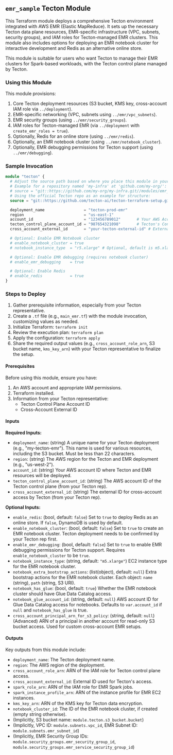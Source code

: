 ## `emr_sample` Tecton Module

This Terraform module deploys a comprehensive Tecton environment integrated with AWS EMR (Elastic MapReduce). It sets up the necessary Tecton data plane resources, EMR-specific infrastructure (VPC, subnets, security groups), and IAM roles for Tecton-managed EMR clusters. This module also includes options for deploying an EMR notebook cluster for interactive development and Redis as an alternative online store.

This module is suitable for users who want Tecton to manage their EMR clusters for Spark-based workloads, with the Tecton control plane managed by Tecton.

### Using this Module

This module provisions:
1.  Core Tecton deployment resources (S3 bucket, KMS key, cross-account IAM role via `../deployment`).
2.  EMR-specific networking (VPC, subnets using `../emr/vpc_subnets`).
3.  EMR security groups (using `../emr/security_groups`).
4.  IAM roles for Tecton-managed EMR (via `../deployment` with `create_emr_roles = true`).
5.  Optionally, Redis for an online store (using `../emr/redis`).
6.  Optionally, an EMR notebook cluster (using `../emr/notebook_cluster`).
7.  Optionally, EMR debugging permissions for Tecton support (using `../emr/debugging`).

### Sample Invocation

```terraform
module "tecton" {
  # Adjust the source path based on where you place this module in your repository structure.
  # Example for a repository named 'my-infra' at 'github.com/my-org/':
  # source = "git::https://github.com/my-org/my-infra.git//modules/emr_sample"
  # Using the official Tecton repo as an example for structure:
  source = "git::https://github.com/tecton-ai/tecton-terraform-setup.git//modules/emr_sample"

  deployment_name                 = "tecton-prod-emr"
  region                          = "us-east-1"
  account_id                      = "123456789012"       # Your AWS Account ID
  tecton_control_plane_account_id = "987654321098"       # Tecton's Control Plane Account ID
  cross_account_external_id       = "your-tecton-external-id" # External ID from Tecton

  # Optional: Enable EMR Notebook cluster
  # enable_notebook_cluster = true
  # notebook_instance_type  = "r5.xlarge" # Optional, default is m5.xlarge

  # Optional: Enable EMR debugging (requires notebook cluster)
  # enable_emr_debugging    = true

  # Optional: Enable Redis
  # enable_redis            = true
}
```

### Steps to Deploy

1.  Gather prerequisite information, especially from your Tecton representative.
2.  Create a `.tf` file (e.g., `main_emr.tf`) with the module invocation, customizing values as needed.
3.  Initialize Terraform: `terraform init`
4.  Review the execution plan: `terraform plan`
5.  Apply the configuration: `terraform apply`
6.  Share the required output values (e.g., `cross_account_role_arn`, S3 bucket name, `kms_key_arn`) with your Tecton representative to finalize the setup. 

#### Prerequisites

Before using this module, ensure you have:
1.  An AWS account and appropriate IAM permissions.
2.  Terraform installed.
3.  Information from your Tecton representative:
    *   Tecton Control Plane Account ID
    *   Cross-Account External ID

#### Inputs

**Required Inputs:**

*   `deployment_name`: (string) A unique name for your Tecton deployment (e.g., "my-tecton-emr"). This name is used for various resources, including the S3 bucket. Must be less than 22 characters.
*   `region`: (string) The AWS region for the Tecton and EMR deployment (e.g., "us-west-2").
*   `account_id`: (string) Your AWS account ID where Tecton and EMR resources will be deployed.
*   `tecton_control_plane_account_id`: (string) The AWS account ID of the Tecton control plane (from your Tecton rep).
*   `cross_account_external_id`: (string) The external ID for cross-account access by Tecton (from your Tecton rep).

**Optional Inputs:**

*   `enable_redis`: (bool, default: `false`) Set to `true` to deploy Redis as an online store. If `false`, DynamoDB is used by default.
*   `enable_notebook_cluster`: (bool, default: `false`) Set to `true` to create an EMR notebook cluster. Tecton deployment needs to be confirmed by your Tecton rep first.
*   `enable_emr_debugging`: (bool, default: `false`) Set to `true` to enable EMR debugging permissions for Tecton support. Requires `enable_notebook_cluster` to be `true`.
*   `notebook_instance_type`: (string, default: `"m5.xlarge"`) EC2 instance type for the EMR notebook cluster.
*   `notebook_extra_bootstrap_actions`: (list(object), default: `null`) Extra bootstrap actions for the EMR notebook cluster. Each object: `name` (string), `path` (string, S3 URI).
*   `notebook_has_glue`: (bool, default: `true`) Whether the EMR notebook cluster should have Glue Data Catalog access.
*   `notebook_glue_account_id`: (string, default: `null`) AWS account ID for Glue Data Catalog access for notebooks. Defaults to `var.account_id` if `null` and `notebook_has_glue` is true.
*   `cross_account_principal_arn_for_s3_policy`: (string, default: `null`) (Advanced) ARN of a principal in another account for read-only S3 bucket access. Used for custom cross-account EMR setups.

#### Outputs

Key outputs from this module include:

*   `deployment_name`: The Tecton deployment name.
*   `region`: The AWS region of the deployment.
*   `cross_account_role_arn`: ARN of the IAM role for Tecton control plane access.
*   `cross_account_external_id`: External ID used for Tecton's access.
*   `spark_role_arn`: ARN of the IAM role for EMR Spark jobs.
*   `spark_instance_profile_arn`: ARN of the instance profile for EMR EC2 instances.
*   `kms_key_arn`: ARN of the KMS key for Tecton data encryption.
*   `notebook_cluster_id`: The ID of the EMR notebook cluster, if created (empty string otherwise).
*   (Implicitly, S3 bucket name: `module.tecton.s3_bucket.bucket`)
*   (Implicitly, VPC ID: `module.subnets.vpc_id`, EMR Subnet ID: `module.subnets.emr_subnet_id`)
*   (Implicitly, EMR Security Group IDs: `module.security_groups.emr_security_group_id`, `module.security_groups.emr_service_security_group_id`)

